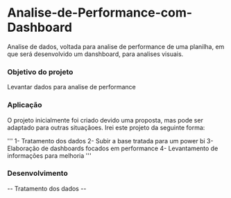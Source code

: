 # Analise-de-Performance-com-Dashboard
Analise de dados, voltada para analise de performance de uma planilha, em que será desenvolvido um danshboard, para analises visuais.

### Objetivo do projeto
Levantar dados para analise de performance

### Aplicação
O projeto inicialmente foi criado devido uma proposta, mas pode ser adaptado para outras situaçãoes. Irei este projeto da seguinte forma:

'''
1- Tratamento dos dados
2- Subir a base tratada para um power bi
3- Elaboração de dashboards focados em performance
4- Levantamento de informações para melhoria
'''

### Desenvolvimento

-- Tratamento dos dados --

